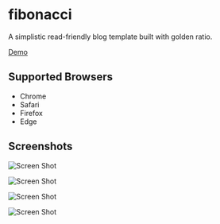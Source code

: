# fibonacci

A simplistic read-friendly blog template built with golden ratio.

[Demo](https://vjai.github.io/fibonacci/index.html)

## Supported Browsers

- Chrome
- Safari
- Firefox
- Edge

## Screenshots

![Screen Shot](https://github.com/VJAI/fibonacci/blob/master/assets/home.png)

![Screen Shot](https://github.com/VJAI/fibonacci/blob/master/assets/detail.png)

![Screen Shot](https://github.com/VJAI/fibonacci/blob/master/assets/contact.png)

![Screen Shot](https://github.com/VJAI/fibonacci/blob/master/assets/about.png)
